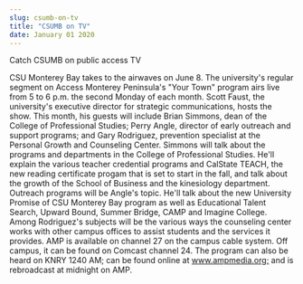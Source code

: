 ```yaml
---
slug: csumb-on-tv
title: "CSUMB on TV"
date: January 01 2020
---
```


<p>Catch CSUMB on public access TV
</p><p> CSU Monterey Bay takes to the airwaves on June 8.   The university's regular segment on Access Monterey Peninsula's "Your Town" program airs live from 5 to 6 p.m. the second Monday of each month.   Scott Faust, the university's executive director for strategic communications, hosts the show. This month, his guests will include Brian Simmons, dean of the College of Professional Studies; Perry Angle, director of early outreach and support programs; and Gary Rodriguez, prevention specialist at the Personal Growth and Counseling Center.   Simmons will talk about the programs and departments in the College of Professional Studies. He'll explain the various teacher credential programs and CalState TEACH, the new reading certificate progam that is set to start in the fall, and talk about the growth of the School of Business and the kinesiology department.   Outreach programs will be Angle's topic. He'll talk about the new University Promise of CSU Monterey Bay program as well as Educational Talent Search, Upward Bound, Summer Bridge, CAMP and Imagine College.   Among Rodriguez's subjects will be the various ways the counseling center works with other campus offices to assist students and the services it provides.   AMP is available on channel 27 on the campus cable system. Off campus, it can be found on Comcast channel 24. The program can also be heard on KNRY 1240 AM; can be found online at <a href="http://www.ampmedia.org;" title="www.ampmedia.org;">www.ampmedia.org;</a> and is rebroadcast at midnight on AMP.
</p>
